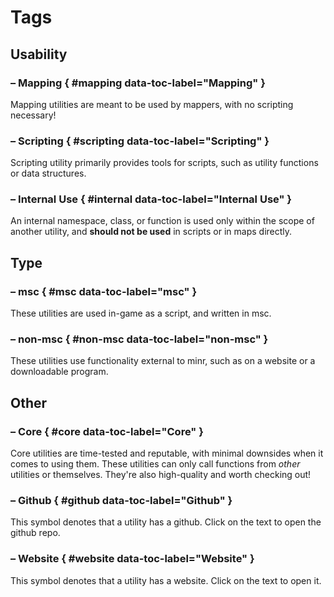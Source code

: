 # Tags

## Usability

### <!-- minrdocs:mapping --> – Mapping { #mapping data-toc-label="Mapping" }

Mapping utilities are meant to be used by mappers, with no scripting necessary!

### <!-- minrdocs:scripting --> – Scripting { #scripting data-toc-label="Scripting" }

Scripting utility primarily provides tools for scripts, such as utility functions or data structures.

### <!-- minrdocs:internal --> – Internal Use { #internal data-toc-label="Internal Use" }

An internal namespace, class, or function is used only within the scope of another utility, and **should not be used** in scripts or in maps directly.

## Type

### <!-- minrdocs:msc --> – msc { #msc data-toc-label="msc" }

These utilities are used in-game as a script, and written in msc.

### <!-- minrdocs:non_msc --> – non-msc { #non-msc data-toc-label="non-msc" }

These utilities use functionality external to minr, such as on a website or a downloadable program.

## Other

### <!-- minrdocs:core --> – Core { #core data-toc-label="Core" }

Core utilities are time-tested and reputable, with minimal downsides when it comes to using them. These utilities can only call functions from _other_ <!-- minrdocs:core --> utilities or themselves. They're also high-quality and worth checking out!

### <!-- minrdocs:github https://github.com/github/docs --> – Github { #github data-toc-label="Github" }

This symbol denotes that a utility has a github. Click on the text to open the github repo.

### <!-- minrdocs:website https://example.com --> – Website { #website data-toc-label="Website" }

This symbol denotes that a utility has a website. Click on the text to open it.
